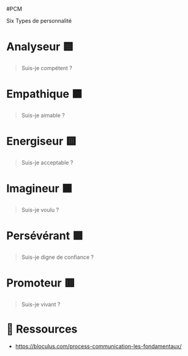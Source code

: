 #PCM

Six Types de personnalité
# Analyseur 🟦

> Suis-je compétent ?
# Empathique 🟧

> Suis-je aimable ?
# Energiseur 🟨

> Suis-je acceptable ?
# Imagineur 🟫

> Suis-je voulu ?
# Persévérant 🟪

> Suis-je digne de confiance ?
# Promoteur 🟥

> Suis-je vivant ?

# 🔗 Ressources

- https://bloculus.com/process-communication-les-fondamentaux/